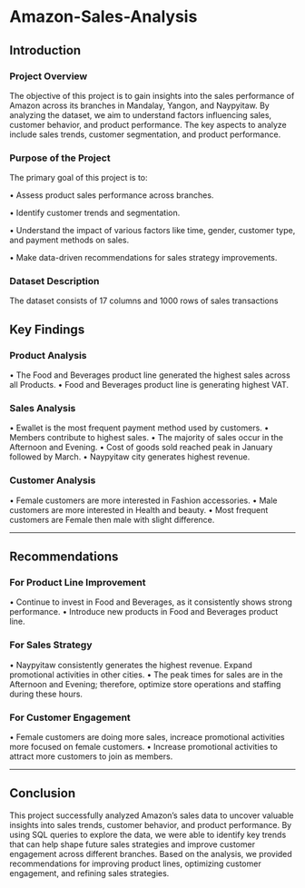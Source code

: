 # Amazon-Sales-Analysis
## Introduction
### Project Overview
The objective of this project is to gain insights into the sales performance of Amazon across its branches in Mandalay, Yangon, and Naypyitaw. By analyzing the dataset, we aim to understand factors influencing sales, customer behavior, and product performance. The key aspects to analyze include sales trends, customer segmentation, and product performance.
### Purpose of the Project
The primary goal of this project is to:

•	Assess product sales performance across branches.

•	Identify customer trends and segmentation.

•	Understand the impact of various factors like time, gender, customer type, and payment methods on sales.

•	Make data-driven recommendations for sales strategy improvements.

### Dataset Description
The dataset consists of 17 columns and 1000 rows of sales transactions
## Key Findings
### Product Analysis
•	The Food and Beverages product line generated the highest sales across all Products.
•	Food and Beverages product line is generating highest VAT.
### Sales Analysis
•	Ewallet is the most frequent payment method used by customers.
•	Members contribute to highest sales.
•	The majority of sales occur in the Afternoon and Evening.
•	Cost of goods sold reached peak in January followed by March.
•	Naypyitaw city generates highest revenue. 
### Customer Analysis
•	Female customers are more interested in Fashion accessories.
•	Male customers are more interested in Health and beauty.
•	Most frequent customers are Female then male with slight difference.
________________________________________
## Recommendations
### For Product Line Improvement
•	Continue to invest in Food and Beverages, as it consistently shows strong performance.
•	Introduce new products in Food and Beverages product line.
### For Sales Strategy
•	Naypyitaw consistently generates the highest revenue. Expand promotional activities in other cities.
•	The peak times for sales are in the Afternoon and Evening; therefore, optimize store operations and staffing during these hours.
### For Customer Engagement
•	Female customers are doing more sales, increace promotional activities more focused on female customers.
•	Increase promotional activities to attract more customers to join as members.
________________________________________
## Conclusion
This project successfully analyzed Amazon’s sales data to uncover valuable insights into sales trends, customer behavior, and product performance. By using SQL queries to explore the data, we were able to identify key trends that can help shape future sales strategies and improve customer engagement across different branches. Based on the analysis, we provided recommendations for improving product lines, optimizing customer engagement, and refining sales strategies.
